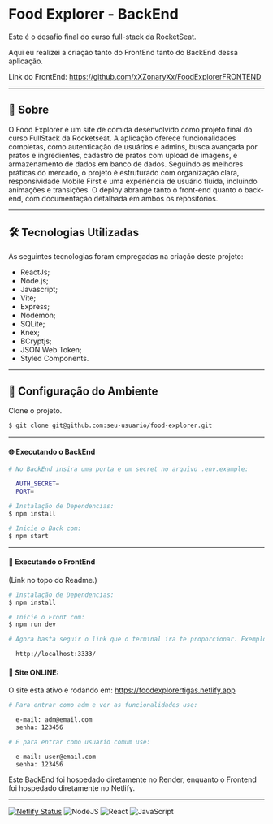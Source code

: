 # Food Explorer - BackEnd

Este é o desafio final do curso full-stack da RocketSeat.

Aqui eu realizei a criação tanto do FrontEnd tanto do BackEnd dessa aplicação.

Link do FrontEnd: https://github.com/xXZonaryXx/FoodExplorerFRONTEND

___

## 🤔 Sobre

O Food Explorer é um site de comida desenvolvido como projeto final do curso FullStack da Rocketseat. A aplicação oferece funcionalidades completas, como autenticação de usuários e admins, busca avançada por pratos e ingredientes, cadastro de pratos com upload de imagens, e armazenamento de dados em banco de dados. Seguindo as melhores práticas do mercado, o projeto é estruturado com organização clara, responsividade Mobile First e uma experiência de usuário fluida, incluindo animações e transições. O deploy abrange tanto o front-end quanto o back-end, com documentação detalhada em ambos os repositórios.

___

## 🛠 Tecnologias Utilizadas

As seguintes tecnologias foram empregadas na criação deste projeto:

- ReactJs;
- Node.js;
- Javascript;
- Vite;
- Express;
- Nodemon;
- SQLite;
- Knex;
- BCryptjs;
- JSON Web Token;
- Styled Components.

___

## 🚀 Configuração do Ambiente

Clone o projeto.

```bash
$ git clone git@github.com:seu-usuario/food-explorer.git
```
___

#### 🌐 Executando o BackEnd
```bash
# No BackEnd insira uma porta e um secret no arquivo .env.example:

  AUTH_SECRET=
  PORT=

# Instalação de Dependencias:
$ npm install

# Inicie o Back com:
$ npm start
```
___

#### 💎 Executando o FrontEnd

(Link no topo do Readme.)

```bash
# Instalação de Dependencias:
$ npm install

# Inicie o Front com:
$ npm run dev

# Agora basta seguir o link que o terminal ira te proporcionar. Exemplo:

  http://localhost:3333/
```

#### 🔑 Site ONLINE:

O site esta ativo e rodando em: https://foodexplorertigas.netlify.app

```bash
# Para entrar como adm e ver as funcionalidades use:

  e-mail: adm@email.com
  senha: 123456

# E para entrar como usuario comum use:

  e-mail: user@email.com
  senha: 123456
```

Este BackEnd foi hospedado diretamente no Render, enquanto o Frontend foi hospedado diretamente no Netlify.

___
[![Netlify Status](https://api.netlify.com/api/v1/badges/019ff478-6bfd-472b-8308-6c6ba624e789/deploy-status)](https://app.netlify.com/sites/foodexplorertigas/deploys) ![NodeJS](https://img.shields.io/badge/node.js-6DA55F?style=for-the-badge&logo=node.js&logoColor=white) ![React](https://img.shields.io/badge/react-%2320232a.svg?style=for-the-badge&logo=react&logoColor=%2361DAFB) ![JavaScript](https://img.shields.io/badge/javascript-%23323330.svg?style=for-the-badge&logo=javascript&logoColor=%23F7DF1E)
